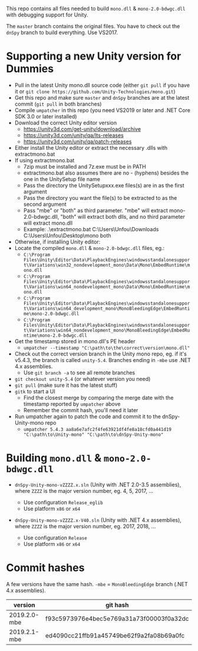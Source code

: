 This repo contains all files needed to build `mono.dll` & `mono-2.0-bdwgc.dll` with debugging support for Unity.

The `master` branch contains the original files. You have to check out the `dnSpy` branch to build everything. Use VS2017.

# Supporting a new Unity version for Dummies

- Pull in the latest Unity mono.dll source code (either `git pull` if you have it or `git clone https://github.com/Unity-Technologies/mono.git`)
- Get this repo and make sure `master` and `dnSpy` branches are at the latest commit (`git pull` in both branches)
- Compile `umpatcher` in this repo (you need VS2019 or later and .NET Core SDK 3.0 or later installed)
- Download the correct Unity editor version
	- https://unity3d.com/get-unity/download/archive
	- https://unity3d.com/unity/qa/lts-releases
	- https://unity3d.com/unity/qa/patch-releases
- Either install the Unity editor or extract the necessary .dlls with extractmono.bat
- If using extractmono.bat
    - 7zip must be installed and 7z.exe must be in PATH
    - extractmono.bat also assumes there are no - (hyphens) besides the one in the UnitySetup file name
    - Pass the directory the UnitySetupxxx.exe files(s) are in as the first argument
    - Pass the directory you want the file(s) to be extracted to as the second argument
    - Pass "mbe" or "both" as third parameter. "mbe" will extract mono-2.0-bdwgc.dll, "both" will extract both dlls, and no third parameter will extract mono.dll
    - Example: .\extractmono.bat C:\Users\Unfou\Downloads C:\Users\Unfou\Desktop\mono both
- Otherwise, if installing Unity editor:
- Locate the compiled `mono.dll` & `mono-2.0-bdwgc.dll` files, eg.:
	- `C:\Program Files\Unity\Editor\Data\PlaybackEngines\windowsstandalonesupport\Variations\win32_nondevelopment_mono\Data\Mono\EmbedRuntime\mono.dll`
	- `C:\Program Files\Unity\Editor\Data\PlaybackEngines\windowsstandalonesupport\Variations\win64_nondevelopment_mono\Data\Mono\EmbedRuntime\mono.dll`
	- `C:\Program Files\Unity\Editor\Data\PlaybackEngines\windowsstandalonesupport\Variations\win64_development_mono\MonoBleedingEdge\EmbedRuntime\mono-2.0-bdwgc.dll`
	- `C:\Program Files\Unity\Editor\Data\PlaybackEngines\windowsstandalonesupport\Variations\win64_nondevelopment_mono\MonoBleedingEdge\EmbedRuntime\mono-2.0-bdwgc.dll`
- Get the timestamp stored in mono.dll's PE header
	- `umpatcher --timestamp "C:\path\to\the\correct\version\mono.dll"`
- Check out the correct version branch in the Unity mono repo, eg. if it's v5.4.3, the branch is called `unity-5.4`. Branches ending in `-mbe` use .NET 4.x assemblies.
	- Use `git branch -a` to see all remote branches
- `git checkout unity-5.4` (or whatever version you need)
- `git pull` (make sure it has the latest stuff)
- `gitk` to start a UI
	- Find the closest merge by comparing the merge date with the timestamp reported by `umpatcher` above
	- Remember the commit hash, you'll need it later
- Run umpatcher again to patch the code and commit it to the dnSpy-Unity-mono repo
	- `umpatcher 5.4.3 aa8a6e7afc2f4fe63921df4fe8a18cfd0a441d19 "C:\path\to\Unity-mono" "C:\path\to\dnSpy-Unity-mono"`

# Building `mono.dll` & `mono-2.0-bdwgc.dll`

- `dnSpy-Unity-mono-vZZZZ.x.sln` (Unity with .NET 2.0-3.5 assemblies), where `ZZZZ` is the major version number, eg. 4, 5, 2017, ...
	- Use configuration `Release_eglib`
	- Use platform `x86` or `x64`

- `dnSpy-Unity-mono-vZZZZ.x-V40.sln` (Unity with .NET 4.x assemblies), where `ZZZZ` is the major version number, eg. 2017, 2018, ...
	- Use configuration `Release`
	- Use platform `x86` or `x64`

# Commit hashes

A few versions have the same hash. `-mbe` = `MonoBleedingEdge` branch (.NET 4.x assemblies).

version | git hash
--------|---------
2019.2.0-mbe | f93c5973976e4bec5e769a31a73f00003f0a32dc
2019.2.1-mbe | ed4090cc21ffb91a45749be62f9a2fa08b69a0fc
